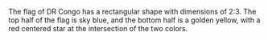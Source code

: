The flag of DR Congo has a rectangular shape with dimensions of 2:3. The top half of the flag is sky blue, and the bottom half is a golden yellow, with a red centered star at the intersection of the two colors.